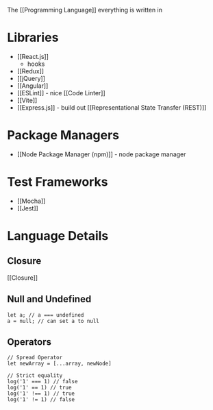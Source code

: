 The [[Programming Language]] everything is written in

# Libraries
- [[React.js]]
    - hooks
- [[Redux]]
- [[jQuery]]
- [[Angular]]
- [[ESLint]] - nice [[Code Linter]]
- [[Vite]]
- [[Express.js]] - build out [[Representational State Transfer (REST)]]

# Package Managers
- [[Node Package Manager (npm)]] - node package manager

# Test Frameworks
- [[Mocha]]
- [[Jest]]

# Language Details

## Closure
[[Closure]]

## Null and Undefined
```
let a; // a === undefined
a = null; // can set a to null
```

## Operators
```
// Spread Operator
let newArray = [...array, newNode]

// Strict equality
log('1' === 1) // false
log('1' == 1) // true
log('1' !== 1) // true
log('1' != 1) // false
```
